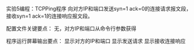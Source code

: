 实验5编程：TCPPing程序
向对方IP和端口发送syn=1 ack=0的连接请求报文段，接收syn=1 ack=1的连接响应报文段。

配置文件关键要点：
无，对方IP和端口从命令行参数获得

程序运行屏幕输出要点：
显示对方的IP和端口
显示发送请求
显示接收连接响应
